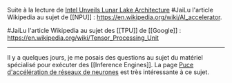 Suite à la lecture de [Intel Unveils Lunar Lake Architecture](https://news.ycombinator.com/item?id=40570356) #JaiLu l'article Wikipedia au sujet de [[NPU]] : <https://en.wikipedia.org/wiki/AI_accelerator>.

#JaiLu l'article Wikipedia au sujet des [[TPU]] de [[Google]] : https://en.wikipedia.org/wiki/Tensor_Processing_Unit

---

Il y a quelques jours, je me posais des questions au sujet du matériel spécialisé pour exécuter des [[Inference Engines]]. La page [Puce d'accélération de réseaux de neurones](https://fr.wikipedia.org/wiki/Puce_d%27acc%C3%A9l%C3%A9ration_de_r%C3%A9seaux_de_neurones) est très intéressante à ce sujet.